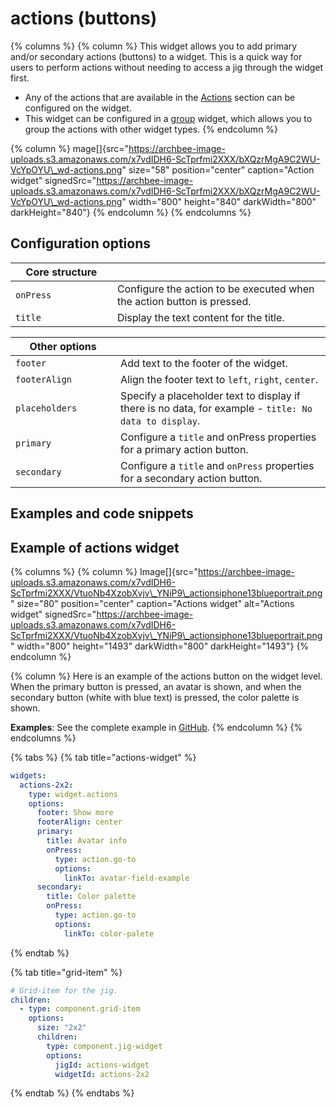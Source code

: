# actions (buttons)

{% columns %}
{% column %}
This widget allows you to add primary and/or secondary actions (buttons) to a widget. This is a quick way for users to perform actions without needing to access a jig through the widget first.

* Any of the actions that are available in the [Actions](../Actions.md) section can be configured on the widget.
* This widget can be configured in a [group](<Content widget components/group.md>) widget, which allows you to group the actions with other widget types.
{% endcolumn %}

{% column %}
mage\[]{src="https://archbee-image-uploads.s3.amazonaws.com/x7vdIDH6-ScTprfmi2XXX/bXQzrMgA9C2WU-VcYpOYU\_wd-actions.png" size="58" position="center" caption="Action widget" signedSrc="https://archbee-image-uploads.s3.amazonaws.com/x7vdIDH6-ScTprfmi2XXX/bXQzrMgA9C2WU-VcYpOYU\_wd-actions.png" width="800" height="840" darkWidth="800" darkHeight="840"}
{% endcolumn %}
{% endcolumns %}

## Configuration options

<table><thead><tr><th width="146.9140625">Core structure</th><th></th></tr></thead><tbody><tr><td><code>onPress</code></td><td>Configure the action to be executed when the action button is pressed.</td></tr><tr><td><code>title</code></td><td>Display the text content for the title.</td></tr></tbody></table>

<table><thead><tr><th width="152.109375">Other options</th><th></th></tr></thead><tbody><tr><td><code>footer</code></td><td>Add text to the footer of the widget.</td></tr><tr><td><code>footerAlign</code></td><td>Align the footer text to <code>left</code>, <code>right</code>, <code>center</code>.</td></tr><tr><td><code>placeholders</code></td><td>Specify a placeholder text to display if there is no data, for example - <code>title: No data to display</code>.</td></tr><tr><td><code>primary</code></td><td>Configure a <code>title</code> and onPress properties for a primary action button.</td></tr><tr><td><code>secondary</code></td><td>Configure a <code>title</code> and <code>onPress</code> properties for a secondary action button.</td></tr></tbody></table>

## Examples and code snippets

## Example of actions widget

{% columns %}
{% column %}
Image\[]{src="https://archbee-image-uploads.s3.amazonaws.com/x7vdIDH6-ScTprfmi2XXX/VtuoNb4XzobXvjv\_YNiP9\_actionsiphone13blueportrait.png" size="80" position="center" caption="Actions widget" alt="Actions widget" signedSrc="https://archbee-image-uploads.s3.amazonaws.com/x7vdIDH6-ScTprfmi2XXX/VtuoNb4XzobXvjv\_YNiP9\_actionsiphone13blueportrait.png" width="800" height="1493" darkWidth="800" darkHeight="1493"}
{% endcolumn %}

{% column %}
Here is an example of the actions button on the widget level. When the primary button is pressed, an avatar is shown, and when the secondary button (white with blue text) is pressed, the color palette is shown.

**Examples**: See the complete example in [GitHub](https://github.com/jigx-com/jigx-samples/blob/main/quickstart/jigx-samples/jigs/widgets/action/actions.jigx).
{% endcolumn %}
{% endcolumns %}

{% tabs %}
{% tab title="actions-widget" %}
```yaml
widgets:
  actions-2x2:
    type: widget.actions
    options:
      footer: Show more
      footerAlign: center
      primary:
        title: Avatar info
        onPress:
          type: action.go-to
          options:
            linkTo: avatar-field-example
      secondary:
        title: Color palette
        onPress:
          type: action.go-to
          options:
            linkTo: color-palete
```


{% endtab %}

{% tab title="grid-item" %}
```yaml
# Grid-item for the jig.
children:
  - type: component.grid-item
    options:
      size: "2x2"
      children: 
        type: component.jig-widget
        options:
          jigId: actions-widget
          widgetId: actions-2x2
```
{% endtab %}
{% endtabs %}
